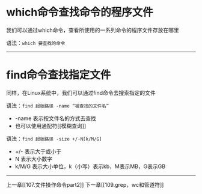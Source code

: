# which命令查找命令的程序文件

我们可以通过which命令，查看所使用的一系列命令的程序文件存放在哪里

语法：`which 要查找的命令`

---

# find命令查找指定文件

同样，在Linux系统中，我们可以通过find命令去搜索指定的文件

语法：`find 起始路径 -name “被查找的文件名”`
- -name 表示按文件名的方式去查找
- 也可以使用通配符[[模糊查询]]

语法：`find 起始路径 -size +/-N[k/M/G]`
- +/- 表示大于或小于
- N  表示大小数字
- k/M/G  表示大小单位，k（小写）表示kb，M表示MB，G表示GB

---

上一章[[107.文件操作命令part2]]
下一章[[109.grep，wc和管道符]]
